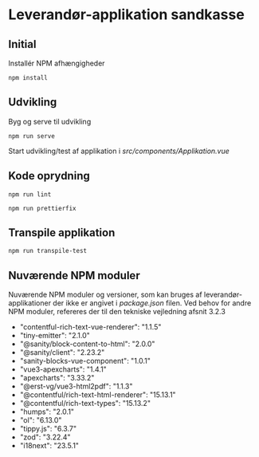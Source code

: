 # Leverandør-applikation sandkasse

## Initial
Installér NPM afhængigheder
```
npm install
```
## Udvikling

Byg og serve til udvikling
```
npm run serve
```

Start udvikling/test af applikation i _src/components/Applikation.vue_

## Kode oprydning

```
npm run lint
```

```
npm run prettierfix
```

## Transpile applikation
```
npm run transpile-test
```

## Nuværende NPM moduler

Nuværende NPM moduler og versioner, som kan bruges af leverandør-applikationer der ikke er angivet i _package.json_ filen. Ved behov for andre NPM moduler, refereres der til den tekniske vejledning afsnit 3.2.3

* "contentful-rich-text-vue-renderer": "1.1.5"
* "tiny-emitter": "2.1.0"
* "@sanity/block-content-to-html": "2.0.0"
* "@sanity/client": "2.23.2"
* "sanity-blocks-vue-component": "1.0.1"
* "vue3-apexcharts": "1.4.1"
* "apexcharts": "3.33.2"
* "@erst-vg/vue3-html2pdf": "1.1.3"
* "@contentful/rich-text-html-renderer": "15.13.1"
* "@contentful/rich-text-types": "15.13.2"
* "humps": "2.0.1"
* "ol": "6.13.0"
* "tippy.js": "6.3.7"
* "zod": "3.22.4"
* "i18next": "23.5.1"
